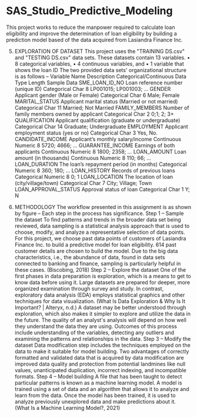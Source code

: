 # SAS_Studio_Predictive_Modeling
This project works to reduce the manpower required to calculate loan eligibility and improve the determination of loan eligibility by building a prediction model based of the data acquired from Lasiandra Finance Inc. 

5.	EXPLORATION OF DATASET
This project uses the "TRAINING DS.csv" and "TESTING DS.csv" data sets. These datasets contain 13 variables. 
•	8 categorical variables,
•	4 continuous variables, and
•	1 variable that shows the loan ID
The two provided data sets' organizational structure is as follows – 
Variable Name	Description	Categorical/Continuous	Data Type	Length	Sample Data
SME_LOAN_ID_NO	Loan reference number
(unique ID)	Categorical	Char	8	LP001015; LP001003; …
GENDER	Applicant gender
(Male or Female)	Categorical	Char	6	Male; Female
MARITAL_STATUS	Applicant marital status
(Married or not married)	Categorical	Char	11	Married; Not Married
FAMILY_MEMBERS	Number of family members owned by applicant	Categorical	Char	2	0;1; 2; 3+
QUALIFICATION	Applicant qualification
(graduate or undergraduate)	Categorical	Char	14	Graduate; Undergraduate
EMPLOYMENT	Applicant employment status
(yes or no)	Categorical	Char	3	Yes, No.
CANDIDATE_INCOME	Applicant’s monthly salary/income	Continuous	Numeric	8	5720; 4666; …
GUARANTEE_INCOME	Earnings of both applicants	Continuous	Numeric	8	1800; 2358; …
LOAN_AMOUNT	Loan amount
(in thousands)	Continuous	Numeric	8	110; 66; …
LOAN_DURATION	The loan’s repayment period (in months)	Categorical	Numeric	8	360; 180; …
LOAN_HISTORY	Records of previous loans	Categorical	Numeric	8	0; 1
LOAN_LOCATION	The location of loan (city/village/town)	Categorical	Char	7	City; Village; Town
LOAN_APPROVAL_STATUS	Approval status of loan	Categorical	Char	1	Y; N


6.	METHODOLOGY
The workflow presented in this assignment is as shown by figure – 
Each step in the process has significance. 
Step 1 – Sample the dataset 
To find patterns and trends in the broader data set being reviewed, data sampling is a statistical analysis approach that is used to choose, modify, and analyze a representative selection of data points. For this project, we choose past data points of customers of Lasiandra Finance Inc. to build a predictive model for loan eligibility. 614 past customer details are chosen to build the model. Due to the big data characteristics, i.e., the abundance of data, found in data sets connected to banking and finance, sampling is particularly helpful in these cases. (Biscobing, 2018)
Step 2 – Explore the dataset 
One of the first phases in data preparation is exploration, which is a means to get to know data before using it. Large datasets are prepared for deeper, more organized examination through survey and study. In contrast, exploratory data analysis (EDA) employs statistical graphics and other techniques for data visualization. (What Is Data Exploration & Why Is It Important? | Alteryx, n.d.)
A dataset may be better understood through exploration, which also makes it simpler to explore and utilize the data in the future. The quality of an analyst's analysis will depend on how well they understand the data they are using.
Outcomes of this process include understanding of the variables, detecting any outliers and examining the patterns and relationships in the data. 
Step 3 – Modify the dataset 
Data modification step includes the techniques employed on the data to make it suitable for model building. 
Two advantages of correctly formatted and validated data that is acquired by data modification are improved data quality and protection from potential landmines like null values, unanticipated duplication, incorrect indexing, and incompatible formats.
Step 4 – Model building
A file that has been taught to detect particular patterns is known as a machine learning model. A model is trained using a set of data and an algorithm that allows it to analyze and learn from the data. Once the model has been trained, it is used to analyze previously unexplored data and make predictions about it. (What Is a Machine Learning Model?, 2021)
 
